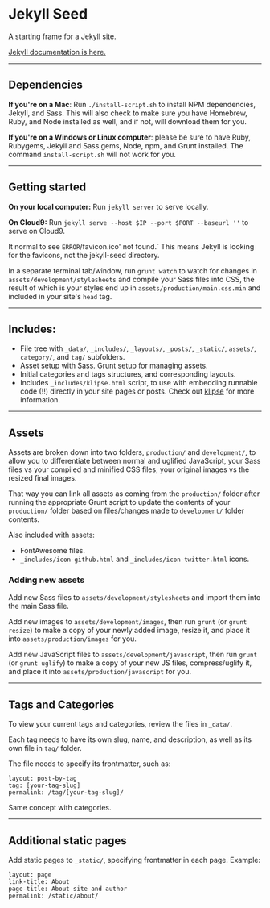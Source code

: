 # Jekyll Seed

A starting frame for a Jekyll site.

[Jekyll documentation is here.](https://jekyllrb.com/)

<hr>

## Dependencies

**If you're on a Mac**: Run `./install-script.sh` to install NPM dependencies, Jekyll, and Sass. This will also check to make sure you have Homebrew, Ruby, and Node installed as well, and if not, will download them for you.

**If you're on a Windows or Linux computer**: please be sure to have Ruby, Rubygems, Jekyll and Sass gems, Node, npm, and Grunt installed. The command `install-script.sh` will not work for you.

<hr>

## Getting started

**On your local computer:** Run `jekyll server` to serve locally.

**On Cloud9:** Run `jekyll serve --host $IP --port $PORT --baseurl ''` to serve on Cloud9.

It normal to see ` ERROR `/favicon.ico' not found.` This means Jekyll is looking for the favicons, not the jekyll-seed directory.

In a separate terminal tab/window, run `grunt watch` to watch for changes in `assets/development/stylesheets` and compile your Sass files into CSS, the result of which is your styles end up in `assets/production/main.css.min` and included in your site's `head` tag.

<hr>

## Includes:

* File tree with `_data/`, `_includes/`, `_layouts/`, `_posts/`, `_static/`, `assets/`, `category/`, and `tag/` subfolders.
* Asset setup with Sass. Grunt setup for managing assets.
* Initial categories and tags structures, and corresponding layouts.
* Includes `_includes/klipse.html` script, to use with embedding runnable code (!!) directly in your site pages or posts. Check out [klipse](https://github.com/viebel/klipse) for more information.

<hr>

## Assets

Assets are broken down into two folders, `production/` and `development/`, to allow you to differentiate between normal and uglified JavaScript, your Sass files vs your compiled and minified CSS files, your original images vs the resized final images.

That way you can link all assets as coming from the `production/` folder after running the appropriate Grunt script to update the contents of your `production/` folder based on files/changes made to `development/` folder contents.

Also included with assets:
* FontAwesome files.
* `_includes/icon-github.html` and `_includes/icon-twitter.html` icons.

### Adding new assets

Add new Sass files to `assets/development/stylesheets` and import them into the main Sass file.

Add new images to `assets/development/images`, then run `grunt` (or `grunt resize`) to make a copy of your newly added image, resize it, and place it into `assets/production/images` for you.

Add new JavaScript files to `assets/development/javascript`, then run `grunt` (or `grunt uglify`) to make a copy of your new JS files, compress/uglify it, and place it into `assets/production/javascript` for you.

<hr>

## Tags and Categories

To view your current tags and categories, review the files in `_data/`.

Each tag needs to have its own slug, name, and description, as well as its own file in `tag/` folder.

The file needs to specify its frontmatter, such as:

```
layout: post-by-tag
tag: [your-tag-slug]
permalink: /tag/[your-tag-slug]/
```

Same concept with categories.

<hr>

## Additional static pages

Add static pages to `_static/`, specifying frontmatter in each page. Example:

```
layout: page
link-title: About
page-title: About site and author
permalink: /static/about/
```
